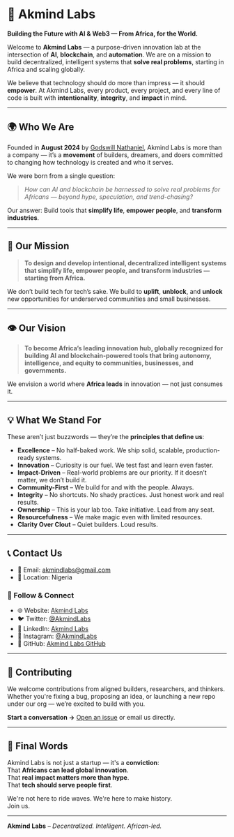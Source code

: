 # 🧠 Akmind Labs

**Building the Future with AI & Web3 — From Africa, for the World.**

Welcome to **Akmind Labs** — a purpose-driven innovation lab at the intersection of **AI**, **blockchain**, and **automation**. We are on a mission to build decentralized, intelligent systems that **solve real problems**, starting in Africa and scaling globally.

We believe that technology should do more than impress — it should **empower**. At Akmind Labs, every product, every project, and every line of code is built with **intentionality**, **integrity**, and **impact** in mind.

---

## 🌍 Who We Are

Founded in **August 2024** by [Godswill Nathaniel](https://github.com/maziidev), Akmind Labs is more than a company — it’s a **movement** of builders, dreamers, and doers committed to changing how technology is created and who it serves.

We were born from a single question:

> _How can AI and blockchain be harnessed to solve real problems for Africans — beyond hype, speculation, and trend-chasing?_

Our answer: Build tools that **simplify life**, **empower people**, and **transform industries**.

---

## 🎯 Our Mission

> **To design and develop intentional, decentralized intelligent systems that simplify life, empower people, and transform industries — starting from Africa.**

We don’t build tech for tech’s sake. We build to **uplift**, **unblock**, and **unlock** new opportunities for underserved communities and small businesses.

---

## 👁️ Our Vision

> **To become Africa’s leading innovation hub, globally recognized for building AI and blockchain-powered tools that bring autonomy, intelligence, and equity to communities, businesses, and governments.**

We envision a world where **Africa leads** in innovation — not just consumes it.

---

## 💡 What We Stand For

These aren’t just buzzwords — they’re the **principles that define us**:

- **Excellence** – No half-baked work. We ship solid, scalable, production-ready systems.
- **Innovation** – Curiosity is our fuel. We test fast and learn even faster.
- **Impact-Driven** – Real-world problems are our priority. If it doesn’t matter, we don’t build it.
- **Community-First** – We build for and with the people. Always.
- **Integrity** – No shortcuts. No shady practices. Just honest work and real results.
- **Ownership** – This is your lab too. Take initiative. Lead from any seat.
- **Resourcefulness** – We make magic even with limited resources.
- **Clarity Over Clout** – Quiet builders. Loud results.

---
## 📞 Contact Us

- 📧 Email: [akmindlabs@gmail.com](mailto:akmindlabs@gmail.com)  
- 📍 Location: Nigeria  

### 🔗 Follow & Connect

- 🌐 Website: [Akmind Labs](http://akmindlabs.com)  
- 🐦 Twitter: [@AkmindLabs](http://twitter.com/AkmindLabs)  
- 💼 LinkedIn: [Akmind Labs](http://linkedin.com/company/akmindlabs)  
- 📸 Instagram: [@AkmindLabs](http://instagram.com/AkmindLabs)  
- 🔗 GitHub: [Akmind Labs GitHub](http://github.com/AkmindLabs)

---

## 🤝 Contributing

We welcome contributions from aligned builders, researchers, and thinkers. Whether you're fixing a bug, proposing an idea, or launching a new repo under our org — we’re excited to build with you.

**Start a conversation →** [Open an issue](https://github.com/AkmindLabs) or email us directly.

---

## 🔮 Final Words

Akmind Labs is not just a startup — it's a **conviction**:  
That **Africans can lead global innovation**.  
That **real impact matters more than hype**.  
That **tech should serve people first**.

We're not here to ride waves. We're here to make history.  
Join us.

---

**Akmind Labs** – *Decentralized. Intelligent. African-led.*

